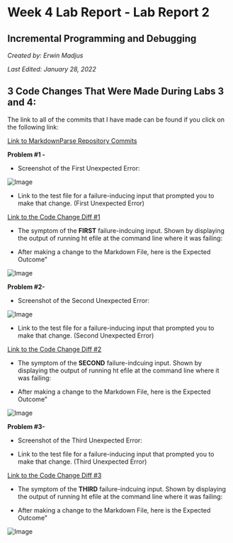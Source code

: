 # **Week 4 Lab Report - Lab Report 2**

## Incremental Programming and Debugging
*Created by: Erwin Madjus*

*Last Edited: January 28, 2022*

## 3 Code Changes That Were Made During Labs 3 and 4: 

The link to all of the commits that I have made can be found if you click on the following link: 

[Link to MarkdownParse Repository Commits](https://github.com/erwinmadjus/markdown-parse/commits/main)

**Problem #1 -** 

* Screenshot of the First Unexpected Error:

![Image]()  

* Link to the test file for a failure-inducing input that prompted you to make that change. (First Unexpected Error)

[Link to the Code Change Diff #1](https://github.com/erwinmadjus/markdown-parse/commit/a022a604fd60cb653d4e29fe471fb8e5a918d2d1)

* The symptom of the **FIRST** failure-indcuing input. Shown by displaying the output of running ht efile at the command line where it was failing:  


* After making a change to the Markdown File, here is the Expected Outcome"

![Image]()  

**Problem #2-**

* Screenshot of the Second Unexpected Error:

![Image]()  

* Link to the test file for a failure-inducing input that prompted you to make that change. (Second Unexpected Error)

[Link to the Code Change Diff #2]()

* The symptom of the **SECOND** failure-indcuing input. Shown by displaying the output of running ht efile at the command line where it was failing:  

* After making a change to the Markdown File, here is the Expected Outcome"

![Image]()  

**Problem #3-**

* Screenshot of the Third Unexpected Error:

* Link to the test file for a failure-inducing input that prompted you to make that change. (Third Unexpected Error)

[Link to the Code Change Diff #3]()

* The symptom of the **THIRD** failure-indcuing input. Shown by displaying the output of running ht efile at the command line where it was failing:  


* After making a change to the Markdown File, here is the Expected Outcome"

![Image]()  





